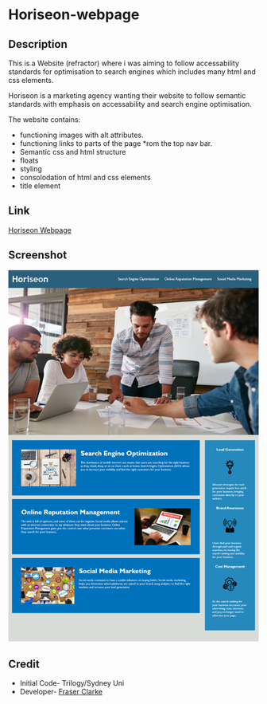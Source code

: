 # Horiseon-webpage

## Description

This is a Website (refractor) where i was aiming to follow accessability standards for optimisation to search engines
which includes many html and css elements.

Horiseon is a marketing agency wanting their website to follow semantic standards with emphasis on 
accessability and search engine optimisation.

The website contains:
* functioning images with alt attributes.
* functioning links to parts of the page *rom the top nav bar.
* Semantic css and html structure
* floats
* styling
* consolodation of html and css elements
* title element

## Link

[Horiseon Webpage](https://fraserclarke.github.io/Horiseon-webpage/)

## Screenshot

![Screenshot](https://raw.githubusercontent.com/FraserClarke/Horiseon-webpage/main/assets/images/screenshot.png)


## Credit

* Initial Code- Trilogy/Sydney Uni
* Developer- [Fraser Clarke](https://fraserclarke.github.io/Week-1/)
